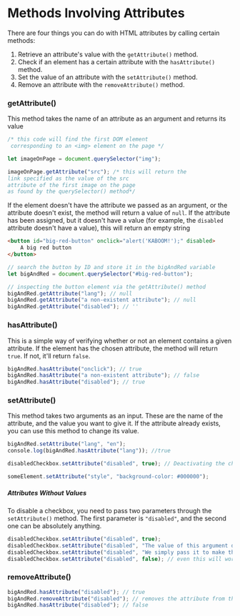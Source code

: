 # Methods Involving Attributes
 
 There are four things you can do with HTML attributes by calling certain methods:

1.  Retrieve an attribute's value with the `getAttribute()` method.
2.  Check if an element has a certain attribute with the `hasAttribute()` method.
3.  Set the value of an attribute with the `setAttribute()` method.
4.  Remove an attribute with the `removeAttribute()` method.

### getAttribute()
This method takes the name of an attribute as an argument and returns its value
```js
/* this code will find the first DOM element
 corresponding to an <img> element on the page */ 

let imageOnPage = document.querySelector("img");

imageOnPage.getAttribute("src"); /* this will return the 
link specified as the value of the src 
attribute of the first image on the page 
as found by the querySelector() method*/
```

If the element doesn't have the attribute we passed as an argument, or the attribute doesn't exist, the method will return a value of `null`. If the attribute has been assigned, but it doesn't have a value (for example, the `disabled` attribute doesn't have a value), this will return an empty string

```html
<button id="big-red-button" onclick="alert('KABOOM!');" disabled>
    A big red button
</button>
```

```js
// search the button by ID and store it in the bigAndRed variable
let bigAndRed = document.querySelector("#big-red-button");

// inspecting the button element via the getAttribute() method
bigAndRed.getAttribute("lang"); // null
bigAndRed.getAttribute("a non-existent attribute"); // null
bigAndRed.getAttribute("disabled"); // ''
```

### hasAttribute()
This is a simple way of verifying whether or not an element contains a given attribute. If the element has the chosen attribute, the method will return `true`. If not, it'll return `false`.
```js
bigAndRed.hasAttribute("onclick"); // true
bigAndRed.hasAttribute("a non-existent attribute"); // false
bigAndRed.hasAttribute("disabled"); // true
```

### setAttribute()
This method takes two arguments as an input. These are the name of the attribute, and the value you want to give it. If the attribute already exists, you can use this method to change its value.
```js
bigAndRed.setAttribute("lang", "en");
сonsole.log(bigAndRed.hasAttribute("lang")); //true
```

```js
disabledCheckbox.setAttribute("disabled", true); // Deactivating the checkbox.
```

```js
someElement.setAttribute("style", "background-color: #000000");
```

##### Attributes Without Values
To disable a checkbox, you need to pass two parameters through the `setAttribute()` method. The first parameter is `"disabled"`, and the second one can be absolutely anything.
```js
disabledCheckbox.setAttribute("disabled", true);
disabledCheckbox.setAttribute("disabled", "The value of this argument does not matter"); 
disabledCheckbox.setAttribute("disabled", "We simply pass it to make the method work"); 
disabledCheckbox.setAttribute("disabled", false); // even this will work
```

### removeAttribute()
```js
bigAndRed.hasAttribute("disabled"); // true
bigAndRed.removeAttribute("disabled"); // removes the attribute from the element
bigAndRed.hasAttribute("disabled"); // false
```